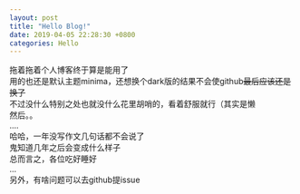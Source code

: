 ```yaml
---
layout: post
title: "Hello Blog!"
date: 2019-04-05 22:28:30 +0800
categories: Hello
---
```


拖着拖着个人博客终于算是能用了  
用的也还是默认主题minima，还想换个dark版的结果不会使github<del>最后应该还是换了</del>  
不过没什么特别之处也就没什么花里胡哨的，看着舒服就行（其实是懒  
然后。。  
....  
哈哈，一年没写作文几句话都不会说了  
鬼知道几年之后会变成什么样子  
总而言之，各位吃好睡好  
...  
另外，有啥问题可以去github提issue